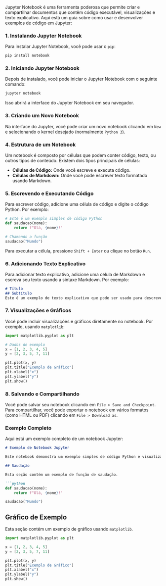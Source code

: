 Jupyter Notebook é uma ferramenta poderosa que permite criar e compartilhar documentos que contêm código executável, visualizações e texto explicativo. Aqui está um guia sobre como usar e desenvolver exemplos de código em Jupyter:

### 1. Instalando Jupyter Notebook

Para instalar Jupyter Notebook, você pode usar o `pip`:

```bash
pip install notebook
```

### 2. Iniciando Jupyter Notebook

Depois de instalado, você pode iniciar o Jupyter Notebook com o seguinte comando:

```bash
jupyter notebook
```

Isso abrirá a interface do Jupyter Notebook em seu navegador.

### 3. Criando um Novo Notebook

Na interface do Jupyter, você pode criar um novo notebook clicando em `New` e selecionando o kernel desejado (normalmente `Python 3`).

### 4. Estrutura de um Notebook

Um notebook é composto por células que podem conter código, texto, ou outros tipos de conteúdo. Existem dois tipos principais de células:

- **Células de Código:** Onde você escreve e executa código.
- **Células de Markdown:** Onde você pode escrever texto formatado usando Markdown.

### 5. Escrevendo e Executando Código

Para escrever código, adicione uma célula de código e digite o código Python. Por exemplo:

```python
# Este é um exemplo simples de código Python
def saudacao(nome):
    return f"Olá, {nome}!"

# Chamando a função
saudacao("Mundo")
```

Para executar a célula, pressione `Shift + Enter` ou clique no botão `Run`.

### 6. Adicionando Texto Explicativo

Para adicionar texto explicativo, adicione uma célula de Markdown e escreva seu texto usando a sintaxe Markdown. Por exemplo:

```markdown
# Título
## Subtítulo
Este é um exemplo de texto explicativo que pode ser usado para descrever o código acima.
```

### 7. Visualizações e Gráficos

Você pode incluir visualizações e gráficos diretamente no notebook. Por exemplo, usando `matplotlib`:

```python
import matplotlib.pyplot as plt

# Dados de exemplo
x = [1, 2, 3, 4, 5]
y = [2, 3, 5, 7, 11]

plt.plot(x, y)
plt.title("Exemplo de Gráfico")
plt.xlabel("x")
plt.ylabel("y")
plt.show()
```

### 8. Salvando e Compartilhando

Você pode salvar seu notebook clicando em `File > Save and Checkpoint`. Para compartilhar, você pode exportar o notebook em vários formatos (como HTML ou PDF) clicando em `File > Download as`.

### Exemplo Completo

Aqui está um exemplo completo de um notebook Jupyter:

```markdown
# Exemplo de Notebook Jupyter

Este notebook demonstra um exemplo simples de código Python e visualização de dados.

## Saudação

Esta seção contém um exemplo de função de saudação.

```python
def saudacao(nome):
    return f"Olá, {nome}!"

saudacao("Mundo")
```

## Gráfico de Exemplo

Esta seção contém um exemplo de gráfico usando `matplotlib`.

```python
import matplotlib.pyplot as plt

x = [1, 2, 3, 4, 5]
y = [2, 3, 5, 7, 11]

plt.plot(x, y)
plt.title("Exemplo de Gráfico")
plt.xlabel("x")
plt.ylabel("y")
plt.show()
```
